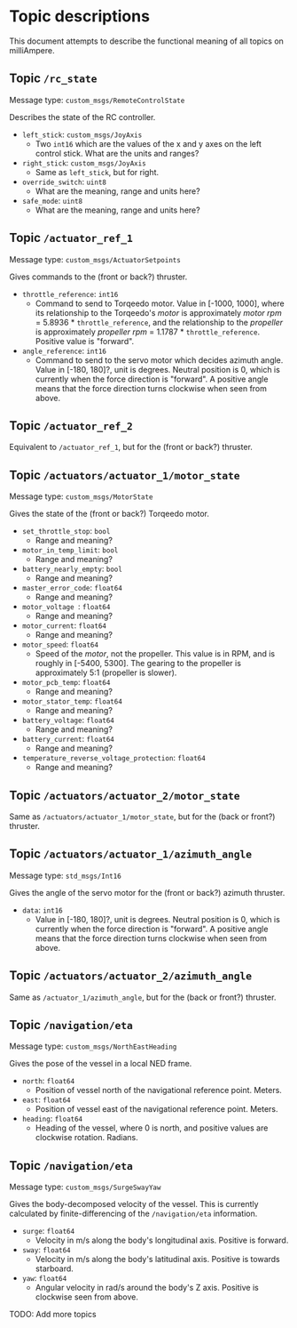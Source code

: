 # Topic descriptions

This document attempts to describe the functional meaning of all topics on milliAmpere.

## Topic `/rc_state`

Message type: `custom_msgs/RemoteControlState`

Describes the state of the RC controller.

- `left_stick`: `custom_msgs/JoyAxis`
    - Two `int16` which are the values of the x and y axes on the left control stick. What are the units and ranges?
- `right_stick`: `custom_msgs/JoyAxis`
    - Same as `left_stick`, but for right.
- `override_switch`: `uint8`
    - What are the meaning, range and units here?
- `safe_mode`: `uint8`
    - What are the meaning, range and units here?

## Topic `/actuator_ref_1`

Message type: `custom_msgs/ActuatorSetpoints`

Gives commands to the (front or back?) thruster.

- `throttle_reference`: `int16`
    - Command to send to Torqeedo motor. Value in [-1000, 1000], where its relationship to the Torqeedo's _motor_ is approximately _motor rpm_ = 5.8936 * `throttle_reference`, and the relationship to the _propeller_ is approximately _propeller rpm_ = 1.1787 * `throttle_reference`. Positive value is "forward".
- `angle_reference`: `int16`
    - Command to send to the servo motor which decides azimuth angle. Value in [-180, 180]?, unit is degrees. Neutral position is 0, which is currently when the force direction is "forward". A positive angle means that the force direction turns clockwise when seen from above.

## Topic `/actuator_ref_2`

Equivalent to `/actuator_ref_1`, but for the (front or back?) thruster.

## Topic `/actuators/actuator_1/motor_state`

Message type: `custom_msgs/MotorState`

Gives the state of the (front or back?) Torqeedo motor.

- `set_throttle_stop`: `bool`
	- Range and meaning?
- `motor_in_temp_limit`: `bool`
	- Range and meaning?
- `battery_nearly_empty`: `bool`
	- Range and meaning?
- `master_error_code`: `float64`
	- Range and meaning?
- `motor_voltage `: `float64`
	- Range and meaning?
- `motor_current`: `float64`
	- Range and meaning?
- `motor_speed`: `float64`
	- Speed of the _motor_, not the propeller. This value is in RPM, and is roughly in [-5400, 5300]. The gearing to the propeller is approximately 5:1 (propeller is slower).
- `motor_pcb_temp`: `float64`
	- Range and meaning?
- `motor_stator_temp`: `float64`
	- Range and meaning?
- `battery_voltage`: `float64`
	- Range and meaning?
- `battery_current`: `float64`
	- Range and meaning?
- `temperature_reverse_voltage_protection`: `float64`
	- Range and meaning?

## Topic `/actuators/actuator_2/motor_state`

Same as `/actuators/actuator_1/motor_state`, but for the (back or front?) thruster.

## Topic `/actuators/actuator_1/azimuth_angle`

Message type: `std_msgs/Int16`

Gives the angle of the servo motor for the (front or back?) azimuth thruster.

- `data`: `int16`
    - Value in [-180, 180]?, unit is degrees. Neutral position is 0, which is currently when the force direction is "forward". A positive angle means that the force direction turns clockwise when seen from above.

## Topic `/actuators/actuator_2/azimuth_angle`

Same as `/actuator_1/azimuth_angle`, but for the (back or front?) thruster.

## Topic `/navigation/eta`

Message type: `custom_msgs/NorthEastHeading`

Gives the pose of the vessel in a local NED frame.

- `north`: `float64`
    - Position of vessel north of the navigational reference point. Meters.
- `east`: `float64`
    - Position of vessel east of the navigational reference point. Meters.
- `heading`: `float64`
    - Heading of the vessel, where 0 is north, and positive values are clockwise rotation. Radians.

## Topic `/navigation/eta`

Message type: `custom_msgs/SurgeSwayYaw`

Gives the body-decomposed velocity of the vessel.
This is currently calculated by finite-differencing of the `/navigation/eta` information.

- `surge`: `float64`
	- Velocity in m/s along the body's longitudinal axis. Positive is forward.
- `sway`: `float64`
	- Velocity in m/s along the body's latitudinal axis. Positive is towards starboard.
- `yaw`: `float64`
	- Angular velocity in rad/s around the body's Z axis. Positive is clockwise seen from above.

TODO: Add more topics